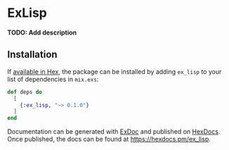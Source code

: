 # ExLisp

**TODO: Add description**

## Installation

If [available in Hex](https://hex.pm/docs/publish), the package can be installed
by adding `ex_lisp` to your list of dependencies in `mix.exs`:

```elixir
def deps do
  [
    {:ex_lisp, "~> 0.1.0"}
  ]
end
```

Documentation can be generated with [ExDoc](https://github.com/elixir-lang/ex_doc)
and published on [HexDocs](https://hexdocs.pm). Once published, the docs can
be found at <https://hexdocs.pm/ex_lisp>.

